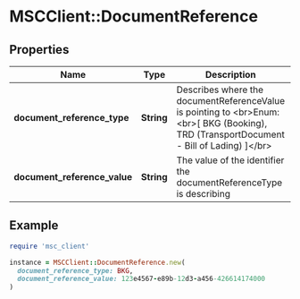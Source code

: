 # MSCClient::DocumentReference

## Properties

| Name | Type | Description | Notes |
| ---- | ---- | ----------- | ----- |
| **document_reference_type** | **String** | Describes where the documentReferenceValue is pointing to  &lt;br&gt;Enum:&lt;br&gt;[ BKG (Booking), TRD (TransportDocument - Bill of Lading) ]&lt;/br&gt; | [optional] |
| **document_reference_value** | **String** | The value of the identifier the documentReferenceType is describing | [optional] |

## Example

```ruby
require 'msc_client'

instance = MSCClient::DocumentReference.new(
  document_reference_type: BKG,
  document_reference_value: 123e4567-e89b-12d3-a456-426614174000
)
```

